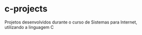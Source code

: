 # c-projects
Projetos desenvolvidos durante o curso de Sistemas para Internet, utilizando a linguagem C
